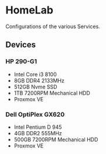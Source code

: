 # HomeLab
Configurations of the various Services.


## Devices

### HP 290-G1

* Intel Core i3 8100
* 8GB DDR4 2133MHz
* 512GB Nvme SSD
* 1TB 7200RPM Mechanical HDD 
* Proxmox VE

### Dell OptiPlex GX620
* Intel Pentium D 945
* 4GB DDR2 555MHz
* 500GB 7200RPM Mechanical HDD
* Proxmox VE
